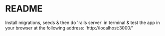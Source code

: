 # README

Install migrations, seeds & then do 'rails server' in terminal & test the app in your browser at the following address: 'http://localhost:3000/'
